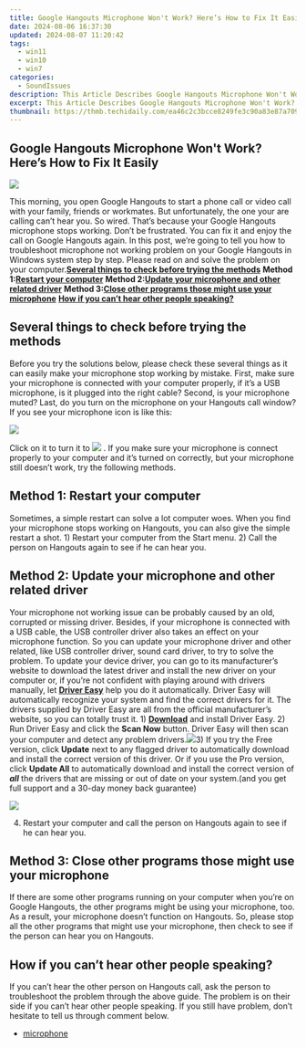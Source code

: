 ```yaml
---
title: Google Hangouts Microphone Won't Work? Here’s How to Fix It Easily
date: 2024-08-06 16:37:30
updated: 2024-08-07 11:20:42
tags:
  - win11
  - win10
  - win7
categories:
  - SoundIssues
description: This Article Describes Google Hangouts Microphone Won't Work? Here’s How to Fix It Easily
excerpt: This Article Describes Google Hangouts Microphone Won't Work? Here’s How to Fix It Easily
thumbnail: https://thmb.techidaily.com/ea46c2c3bcce8249fe3c90a83e87a709d2898868b39864edef92685020cbb6c9.png
---
```


## Google Hangouts Microphone Won't Work? Here’s How to Fix It Easily

![](https://images.drivereasy.com/wp-content/uploads/2017/11/img_5a168df494881.jpg)

This morning, you open Google Hangouts to start a phone call or video call with your family, friends or workmates. But unfortunately, the one your are calling can’t hear you. So wired. That’s because your Google Hangouts microphone stops working. Don’t be frustrated. You can fix it and enjoy the call on Google Hangouts again. In this post, we’re going to tell you how to troubleshoot microphone not working problem on your Google Hangouts in Windows system step by step. Please read on and solve the problem on your computer.[**Several things to check before trying the methods**](https://tools.techidaily.com/drivereasy/download/)   **Method 1:[Restart your computer](https://tools.techidaily.com/drivereasy/download/)**   **Method 2:[Update your microphone and other related driver](https://tools.techidaily.com/drivereasy/download/)**   **Method 3:[Close other programs those might use your microphone](https://tools.techidaily.com/drivereasy/download/)** [**How if you can’t hear other people speaking?**](https://tools.techidaily.com/drivereasy/download/)

## Several things to check before trying the methods

Before you try the solutions below, please check these several things as it can easily make your microphone stop working by mistake. First, make sure your microphone is connected with your computer properly, if it’s a USB microphone, is it plugged into the right cable? Second, is your microphone muted? Last, do you turn on the microphone on your Hangouts call window? If you see your microphone icon is like this:

![](https://images.drivereasy.com/wp-content/uploads/2017/11/img_5a17b93b12398.png)

Click on it to turn it to ![](https://images.drivereasy.com/wp-content/uploads/2017/11/img_5a17b9647cefb.png) . If you make sure your microphone is connect properly to your computer and it’s turned on correctly, but your microphone still doesn’t work, try the following methods.

## Method 1: Restart your computer

Sometimes, a simple restart can solve a lot computer woes. When you find your microphone stops working on Hangouts, you can also give the simple restart a shot. 1) Restart your computer from the Start menu. 2) Call the person on Hangouts again to see if he can hear you.

## Method 2: Update your microphone and other related driver

Your microphone not working issue can be probably caused by an old, corrupted or missing driver. Besides, if your microphone is connected with a USB cable, the USB controller driver also takes an effect on your microphone function. So you can update your microphone driver and other related, like USB controller driver, sound card driver, to try to solve the problem. To update your device driver, you can go to its manufacturer’s website to download the latest driver and install the new driver on your computer or, if you’re not confident with playing around with drivers manually, let **[Driver Easy](https://tools.techidaily.com/drivereasy/download/)** help you do it automatically. Driver Easy will automatically recognize your system and find the correct drivers for it. The drivers supplied by Driver Easy are all from the official manufacturer’s website, so you can totally trust it. 1) **[Download](https://tools.techidaily.com/drivereasy/download/)**  and install Driver Easy. 2) Run Driver Easy and click the **Scan Now**  button. Driver Easy will then scan your computer and detect any problem drivers.![](https://images.drivereasy.com/wp-content/uploads/2017/11/img_5a1672bcbc0a7.jpg)3) If you try the Free version, click **Update** next to any flagged driver to automatically download and install the correct version of this driver. Or if you use the Pro version, click **Update All** to automatically download and install the correct version of **_all_** the drivers that are missing or out of date on your system.(and you get full support and a 30-day money back guarantee)

![](https://images.drivereasy.com/wp-content/uploads/2017/11/img_5a17c23a6c56a.jpg)

4) Restart your computer and call the person on Hangouts again to see if he can hear you.

## Method 3: Close other programs those might use your microphone

 If there are some other programs running on your computer when you’re on Google Hangouts, the other programs might be using your microphone, too. As a result, your microphone doesn’t function on Hangouts. So, please stop all the other programs that might use your microphone, then check to see if the person can hear you on Hangouts.

## How if you can’t hear other people speaking?

If you can’t hear the other person on Hangouts call, ask the person to troubleshoot the problem through the above guide. The problem is on their side if you can’t hear other people speaking. If you still have problem, don’t hesitate to tell us through comment below.

* [microphone](https://tools.techidaily.com/drivereasy/download/)

<ins class="adsbygoogle"
     style="display:block"
     data-ad-format="autorelaxed"
     data-ad-client="ca-pub-7571918770474297"
     data-ad-slot="1223367746"></ins>



<ins class="adsbygoogle"
     style="display:block"
     data-ad-client="ca-pub-7571918770474297"
     data-ad-slot="8358498916"
     data-ad-format="auto"
     data-full-width-responsive="true"></ins>
